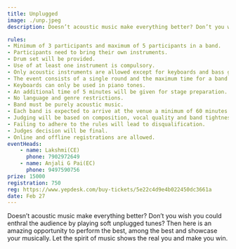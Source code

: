 ```yaml
---
title: Unplugged
image: ./unp.jpeg
description: Doesn’t acoustic music make everything better? Don’t you wish you could enthral the audience by playing soft unplugged tunes? Then here is an amazing opportunity to perform the best, among the best and showcase your musically. Let the spirit of music shows the real you and make you win.

rules: 
- Minimum of 3 participants and maximum of 5 participants in a band. 
- Participants need to bring their own instruments. 
- Drum set will be provided.
- Use of at least one instrument is compulsory. 
- Only acoustic instruments are allowed except for keyboards and bass guitars. 
- The event consists of a single round and the maximum time for a band’s performance is 10 minutes.
- Keyboards can only be used in piano tones. 
- An additional time of 5 minutes will be given for stage preparation. 
- No language and genre restrictions.
- Band must be purely acoustic music. 
- Each band is expected to arrive at the venue a minimum of 60 minutes prior to the start of the  event. 
- Judging will be based on composition, vocal quality and band tightness. 
- Failing to adhere to the rules will lead to disqualification. 
- Judges decision will be final. 
- Online and offline registrations are allowed.
eventHeads:
    - name: Lakshmi(CE)
      phone: 7902972649
    - name: Anjali G Pai(EC)
      phone: 9497590756
prize: 15000
registration: 750
reg: https://www.yepdesk.com/buy-tickets/5e22c4d9e4b022450dc3661a
date: Feb 27
---
```

Doesn’t acoustic music make everything better? Don’t you wish you could enthral the audience by playing soft unplugged tunes? Then here is an amazing opportunity to perform the best, among the best and showcase your musically. Let the spirit of music shows the real you and make you win.
